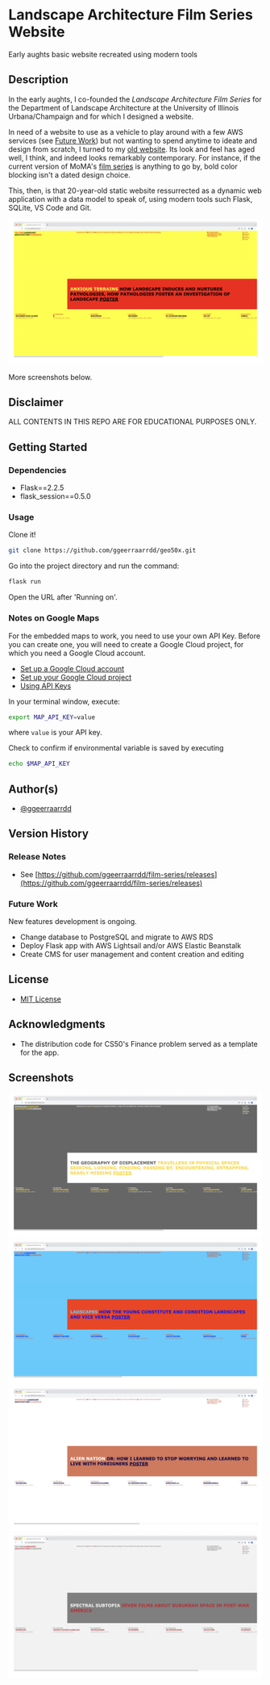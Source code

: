 # Landscape Architecture Film Series Website

Early aughts basic website recreated using modern tools

## Description

In the early aughts, I co-founded the _Landscape Architecture Film Series_ for the Department of Landscape Architecture at the University of Illinois Urbana/Champaign and for which I designed a website.

In need of a website to use as a vehicle to play around with a few AWS services (see [Future Work](#future-work)) but not wanting to spend anytime to ideate and design from scratch, I turned to my [old website](https://web.archive.org/web/20040827234527/http://www.rehearsal.uiuc.edu/projects/filmseries/). Its look and feel has aged well, I think, and indeed looks remarkably contemporary. For instance, if the current version of MoMA's [film series](https://www.moma.org/calendar/film/5632) is anything to go by, bold color blocking isn't a dated design choice.

This, then, is that 20-year-old static website ressurrected as a dynamic web application with a data model to speak of, using modern tools such Flask, SQLite, VS Code and Git.

![Film Series](/static/images/film-series1_2.jpg)

More screenshots below.

## Disclaimer

ALL CONTENTS IN THIS REPO ARE FOR EDUCATIONAL PURPOSES ONLY.

## Getting Started

### Dependencies

* Flask==2.2.5
* flask_session==0.5.0

### Usage

Clone it!

```bash
git clone https://github.com/ggeerraarrdd/geo50x.git
```

Go into the project directory and run the command:

```bash
flask run
```

Open the URL after 'Running on'.

### Notes on Google Maps

For the embedded maps to work, you need to use your own API Key. Before you can create one, you will need to create a Google Cloud project, for which you need a Google Cloud account.

* [Set up a Google Cloud account](https://cloud.google.com)
* [Set up your Google Cloud project](https://developers.google.com/maps/documentation/javascript/cloud-setup)
* [Using API Keys](https://developers.google.com/maps/documentation/javascript/get-api-key)

In your terminal window, execute:

```bash
export MAP_API_KEY=value
```

where `value` is your API key.

Check to confirm if environmental variable is saved by executing

```bash
echo $MAP_API_KEY
```

## Author(s)

* [@ggeerraarrdd](https://github.com/ggeerraarrdd/)

## Version History

### Release Notes

* See [https://github.com/ggeerraarrdd/film-series/releases](https://github.com/ggeerraarrdd/film-series/releases)

### Future Work

New features development is ongoing.

* Change database to PostgreSQL and migrate to AWS RDS
* Deploy Flask app with AWS Lightsail and/or AWS Elastic Beanstalk
* Create CMS for user management and content creation and editing

## License

* [MIT License](https://github.com/ggeerraarrdd/large-parks/blob/main/LICENSE)

## Acknowledgments

* The distribution code for CS50's Finance problem served as a template for the app.

## Screenshots

![Film Series](/static/images/film-series2_2.jpg)
![Film Series](/static/images/film-series3_2.jpg)
![Film Series](/static/images/film-series4_1.jpg)
![Film Series](/static/images/film-series5_1.jpg)
